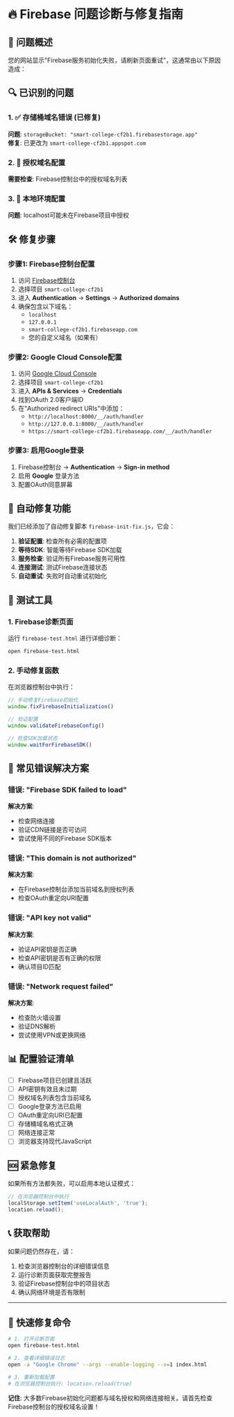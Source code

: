 # 🔥 Firebase 问题诊断与修复指南

## 🎯 问题概述
您的网站显示"Firebase服务初始化失败，请刷新页面重试"，这通常由以下原因造成：

## 🔍 已识别的问题

### 1. ✅ 存储桶域名错误 (已修复)
**问题**: `storageBucket: "smart-college-cf2b1.firebasestorage.app"`  
**修复**: 已更改为 `smart-college-cf2b1.appspot.com`

### 2. 🔧 授权域名配置
**需要检查**: Firebase控制台中的授权域名列表

### 3. 📱 本地环境配置
**问题**: localhost可能未在Firebase项目中授权

## 🛠️ 修复步骤

### 步骤1: Firebase控制台配置
1. 访问 [Firebase控制台](https://console.firebase.google.com)
2. 选择项目 `smart-college-cf2b1`
3. 进入 **Authentication** → **Settings** → **Authorized domains**
4. 确保包含以下域名：
   - `localhost`
   - `127.0.0.1`
   - `smart-college-cf2b1.firebaseapp.com`
   - 您的自定义域名（如果有）

### 步骤2: Google Cloud Console配置
1. 访问 [Google Cloud Console](https://console.cloud.google.com)
2. 选择项目 `smart-college-cf2b1`
3. 进入 **APIs & Services** → **Credentials**
4. 找到OAuth 2.0客户端ID
5. 在"Authorized redirect URIs"中添加：
   - `http://localhost:8000/__/auth/handler`
   - `http://127.0.0.1:8000/__/auth/handler`
   - `https://smart-college-cf2b1.firebaseapp.com/__/auth/handler`

### 步骤3: 启用Google登录
1. Firebase控制台 → **Authentication** → **Sign-in method**
2. 启用 **Google** 登录方法
3. 配置OAuth同意屏幕

## 🚀 自动修复功能

我们已经添加了自动修复脚本 `firebase-init-fix.js`，它会：

1. **验证配置**: 检查所有必需的配置项
2. **等待SDK**: 智能等待Firebase SDK加载
3. **服务检查**: 验证所有Firebase服务可用性
4. **连接测试**: 测试Firebase连接状态
5. **自动重试**: 失败时自动重试初始化

## 🧪 测试工具

### 1. Firebase诊断页面
运行 `firebase-test.html` 进行详细诊断：
```bash
open firebase-test.html
```

### 2. 手动修复函数
在浏览器控制台中执行：
```javascript
// 手动修复Firebase初始化
window.fixFirebaseInitialization()

// 验证配置
window.validateFirebaseConfig()

// 检查SDK加载状态
window.waitForFirebaseSDK()
```

## 🔧 常见错误解决方案

### 错误: "Firebase SDK failed to load"
**解决方案**:
- 检查网络连接
- 验证CDN链接是否可访问
- 尝试使用不同的Firebase SDK版本

### 错误: "This domain is not authorized"
**解决方案**:
- 在Firebase控制台添加当前域名到授权列表
- 检查OAuth重定向URI配置

### 错误: "API key not valid"
**解决方案**:
- 验证API密钥是否正确
- 检查API密钥是否有正确的权限
- 确认项目ID匹配

### 错误: "Network request failed"
**解决方案**:
- 检查防火墙设置
- 验证DNS解析
- 尝试使用VPN或更换网络

## 📊 配置验证清单

- [ ] Firebase项目已创建且活跃
- [ ] API密钥有效且未过期
- [ ] 授权域名列表包含当前域名
- [ ] Google登录方法已启用
- [ ] OAuth重定向URI已配置
- [ ] 存储桶域名格式正确
- [ ] 网络连接正常
- [ ] 浏览器支持现代JavaScript

## 🆘 紧急修复

如果所有方法都失败，可以启用本地认证模式：
```javascript
// 在浏览器控制台中执行
localStorage.setItem('useLocalAuth', 'true');
location.reload();
```

## 📞 获取帮助

如果问题仍然存在，请：
1. 检查浏览器控制台的详细错误信息
2. 运行诊断页面获取完整报告
3. 验证Firebase控制台中的项目状态
4. 确认网络环境是否有限制

---

## 🎯 快速修复命令

```bash
# 1. 打开诊断页面
open firebase-test.html

# 2. 查看详细错误日志
open -a "Google Chrome" --args --enable-logging --v=1 index.html

# 3. 重新加载配置
# 在浏览器控制台执行: location.reload(true)
```

**记住**: 大多数Firebase初始化问题都与域名授权和网络连接相关。请首先检查Firebase控制台的授权域名设置！
